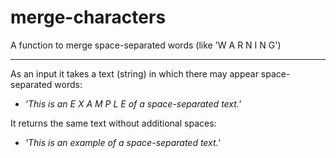 # merge-characters
A function to merge space-separated words (like 'W A R N I N G')
********
As an input it takes a text (string) in which there may appear space-separated words:
 - _'This is an E X A M P L E of a space-separated text.'_

It returns the same text without additional spaces:
 - _'This is an example of a space-separated text.'_
